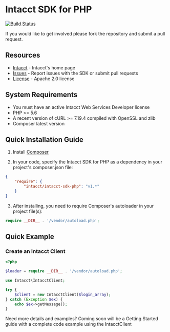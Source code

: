 # Intacct SDK for PHP

[![Build Status](https://travis-ci.org/Intacct/intacct-sdk-php.svg?branch=master)](https://travis-ci.org/Intacct/intacct-sdk-php)

If you would like to get involved please fork the repository and submit a pull request.

## Resources

* [Intacct][intacct] - Intacct's home page
* [Issues][sdk-issues] - Report issues with the SDK or submit pull requests
* [License][sdk-license] - Apache 2.0 license

## System Requirements

* You must have an active Intacct Web Services Developer license
* PHP >= 5.6
* A recent version of cURL >= 7.19.4 compiled with OpenSSL and zlib
* Composer latest version

## Quick Installation Guide

1. Install [Composer][composer]

2. In your code, specify the Intacct SDK for PHP as a dependency in your project's composer.json file:

```json
{
    "require": {
        "intacct/intacct-sdk-php": "v1.*"
    }
}
```

3. After installing, you need to require Composer's autoloader in your project file(s):

```php
require __DIR__ . '/vendor/autoload.php';
```

## Quick Example

### Create an Intacct Client

```php
<?php

$loader = require __DIR__ . '/vendor/autoload.php';

use Intacct\IntacctClient;

try {
    $client = new IntacctClient($login_array);
} catch (Exception $ex) {
    echo $ex->getMessage();
}
```
Need more details and examples?  Coming soon will be a Getting Started guide with a complete code example using the IntacctClient

[intacct]: http://www.intacct.com
[sdk-issues]: https://github.com/Intacct/intacct-sdk-php/issues
[sdk-license]: http://www.apache.org/licenses/LICENSE-2.0
[composer]: https://getcomposer.org/
[packagist]: https://packagist.org/packages/intacct/intacct-sdk-php

